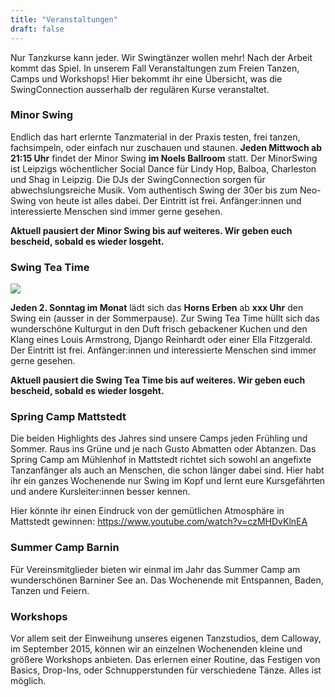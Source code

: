 ```yaml
---
title: "Veranstaltungen"
draft: false
---
```


Nur Tanzkurse kann jeder. Wir Swingtänzer wollen mehr! Nach der Arbeit kommt das Spiel. In unserem Fall Veranstaltungen zum Freien Tanzen, Camps und Workshops! Hier bekommt ihr eine Übersicht, was die SwingConnection ausserhalb der regulären Kurse veranstaltet.

### Minor Swing

Endlich das hart erlernte Tanzmaterial in der Praxis testen, frei tanzen, fachsimpeln, oder einfach nur zuschauen und staunen.
**Jeden Mittwoch ab 21:15 Uhr** findet der Minor Swing **im Noels Ballroom** statt. Der MinorSwing ist Leipzigs wöchentlicher Social Dance für Lindy Hop, Balboa, Charleston und Shag in Leipzig. Die DJs der SwingConnection sorgen für abwechslungsreiche Musik. Vom authentisch Swing der 30er bis zum Neo-Swing von heute ist alles dabei. Der Eintritt ist frei. Anfänger:innen und interessierte Menschen sind immer gerne gesehen.

**Aktuell pausiert der Minor Swing bis auf weiteres. Wir geben euch bescheid, sobald es wieder losgeht.**

### Swing Tea Time

![](slider_teadance.jpg)

**Jeden 2. Sonntag im Monat** lädt sich das **Horns Erben** ab **xxx Uhr** den Swing ein (ausser in der Sommerpause). Zur Swing Tea Time hüllt sich das wunderschöne Kulturgut in den Duft frisch gebackener Kuchen und den Klang eines Louis Armstrong, Django Reinhardt oder einer Ella Fitzgerald. Der Eintritt ist frei. Anfänger:innen und interessierte Menschen sind immer gerne gesehen.

**Aktuell pausiert die Swing Tea Time bis auf weiteres. Wir geben euch bescheid, sobald es wieder losgeht.**

### Spring Camp Mattstedt

Die beiden Highlights des Jahres sind unsere Camps jeden Frühling und Sommer. Raus ins Grüne und je nach Gusto Abmatten oder Abtanzen. Das Spring Camp am Mühlenhof in Mattstedt richtet sich sowohl an angefixte Tanzanfänger als auch an Menschen, die schon länger dabei sind. Hier habt ihr ein ganzes Wochenende nur Swing im Kopf und lernt eure Kursgefährten und andere Kursleiter:innen besser kennen.

Hier könnte ihr einen Eindruck von der gemütlichen Atmosphäre in Mattstedt gewinnen: https://www.youtube.com/watch?v=czMHDvKlnEA

### Summer Camp Barnin

Für Vereinsmitglieder bieten wir einmal im Jahr das Summer Camp am wunderschönen Barniner See an. Das Wochenende mit Entspannen, Baden, Tanzen und Feiern. 

### Workshops

Vor allem seit der Einweihung unseres eigenen Tanzstudios, dem Calloway, im September 2015, können wir an einzelnen Wochenenden kleine und größere Workshops anbieten. Das erlernen einer Routine, das Festigen von Basics, Drop-Ins, oder Schnupperstunden für verschiedene Tänze. Alles ist möglich.

